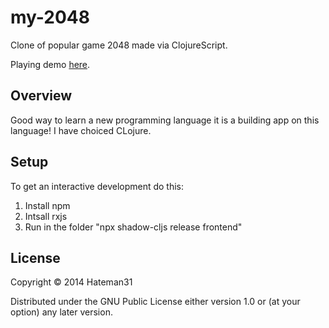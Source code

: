 # my-2048

Clone of popular game 2048 made via ClojureScript.

Playing demo [here](https://hateman31.github.io).
 

## Overview

Good way to learn a new programming language it is a building app on this language!
I have choiced CLojure.

## Setup

To get an interactive development do this:

1. Install npm
2. Intsall rxjs
3. Run in the folder "npx shadow-cljs release frontend" 

## License

Copyright © 2014 Hateman31

Distributed under the GNU Public License either version 1.0 or (at your option) any later version.
